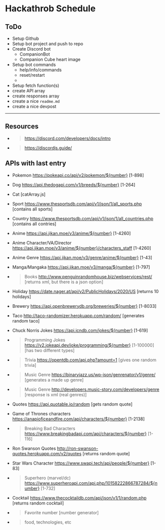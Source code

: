 # Hackathrob Schedule
## ToDo
- Setup Github
- Setup bot project and push to repo
- Create Discord bot
  - CompanionBot
  - Companion Cube heart image
- Setup bot commands
  - help/info/commands
  - reset/restart
  - 
- Setup fetch function(s)
- create API array
- create responses array
- create a nice `readme.md`
- create a nice devpost

---
## Resources
- > https://discord.com/developers/docs/intro
- > https://discordjs.guide/

## APIs with last entry
- Pokemon https://pokeapi.co/api/v2/pokemon/${number} [1-898]
- Dog https://api.thedogapi.com/v1/breeds/${number} [1-264]
- Cat [catArray.js]
- Sport https://www.thesportsdb.com/api/v1/json/1/all_sports.php [contains all sports]
- Country https://www.thesportsdb.com/api/v1/json/1/all_countries.php [contains all contries]
- Anime https://api.jikan.moe/v3/anime/${number} [1-4260]
- Anime Character/VA/Director https://api.jikan.moe/v3/anime/${number}/characters_staff [1-4260]
- Anime Genre https://api.jikan.moe/v3/genre/anime/${number} [1-43]
- Manga/Mangaka https://api.jikan.moe/v3/manga/${number} [1-797]
- > Books http://www.penguinrandomhouse.biz/webservices/rest/ [returns xml, but there is a json option]
- Holiday https://date.nager.at/api/v2/PublicHolidays/2020/US [returns 10 holidays]
- Brewery https://api.openbrewerydb.org/breweries/${number} [1-8033]
- Taco http://taco-randomizer.herokuapp.com/random/ [generates random taco]
- Chuck Norris Jokes https://api.icndb.com/jokes/${number} [1-619]
- > Programming Jokes https://v2.jokeapi.dev/joke/programming/${number} [1-100000] [has two different types]
- > Trivia https://opentdb.com/api.php?amount=1 [gives one random trivia]
- > Music Genre https://binaryjazz.us/wp-json/genrenator/v1/genre/ [generates a made up genre]
- > Music Genre http://developers.music-story.com/developers/genre [response is xml (real genres)]
- Quotes https://api.quotable.io/random [gets random quote]
- Game of Thrones characters https://anapioficeandfire.com/api/characters/${number} [1-2138]
- > Breaking Bad Characters https://www.breakingbadapi.com/api/characters/${number} [1-116]
- Ron Swanson Quotes http://ron-swanson-quotes.herokuapp.com/v2/quotes [returns random quote]
- Star Wars Character https://www.swapi.tech/api/people/${number}  [1-83]
- > Superhero (marvel/dc) https://www.superheroapi.com/api.php/10158222866787284/${number} [1-732]
- Cocktail https://www.thecocktaildb.com/api/json/v1/1/random.php [returns random cocktail]
- > Favorite number [number generator]

- > food, technologies, etc
